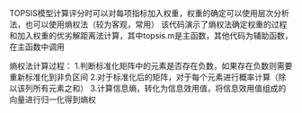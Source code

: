 TOPSIS模型计算评分时可以对每项指标加入权重，权重的确定可以使用层次分析法，也可以使用熵权法（较为客观，常用）
该代码演示了熵权法确定权重的过程和加入权重的优劣解距离法计算，其中topsis.m是主函数，其他代码为辅助函数，在主函数中调用

熵权法计算过程：
1.判断标准化矩阵中的元素是否存在负数，如果存在负数则需要重新标准化到非负区间
2.对于标准化后的矩阵，对于每个元素进行概率计算（除以该列所有元素之和）
3.计算信息熵，转化为信息效用值，将信息效用值组成的向量进行归一化得到熵权